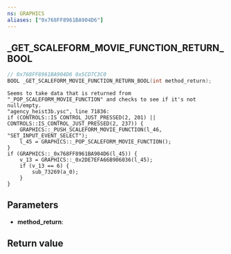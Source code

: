 ```yaml
---
ns: GRAPHICS
aliases: ["0x768FF8961BA904D6"]
---
```

## _GET_SCALEFORM_MOVIE_FUNCTION_RETURN_BOOL

```c
// 0x768FF8961BA904D6 0x5CD7C3C0
BOOL _GET_SCALEFORM_MOVIE_FUNCTION_RETURN_BOOL(int method_return);
```

```
Seems to take data that is returned from "_POP_SCALEFORM_MOVIE_FUNCTION" and checks to see if it's not null/empty.  
"agency_heist3b.ysc", line 71836:  
if (CONTROLS::IS_CONTROL_JUST_PRESSED(2, 201) || CONTROLS::IS_CONTROL_JUST_PRESSED(2, 237)) {  
    GRAPHICS::_PUSH_SCALEFORM_MOVIE_FUNCTION(l_46, "SET_INPUT_EVENT_SELECT");  
    l_45 = GRAPHICS::_POP_SCALEFORM_MOVIE_FUNCTION();  
}  
if (GRAPHICS::_0x768FF8961BA904D6(l_45)) {  
    v_13 = GRAPHICS::_0x2DE7EFA66B906036(l_45);  
    if (v_13 == 6) {  
        sub_73269(a_0);  
    }  
}  
```

## Parameters
* **method_return**: 

## Return value
